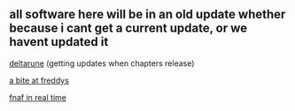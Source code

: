 ## all software here will be in an old update whether because i cant get a current update, or we havent updated it

[deltarune](https://drive.google.com/file/d/151ueatgy3O6lb7xPbCxJGUsrYT5GM1nY/view?usp=sharing) (getting updates when chapters release)

[a bite at freddys](https://drive.google.com/file/d/12v_piInWNo2jXqWXNlKIdz0mmdOO3H0G/view?usp=sharing)

[fnaf in real time](https://drive.google.com/file/d/1oi0N4oINY3Yt2Pda1xUvffewusMWhBDb/view?usp=sharing)

